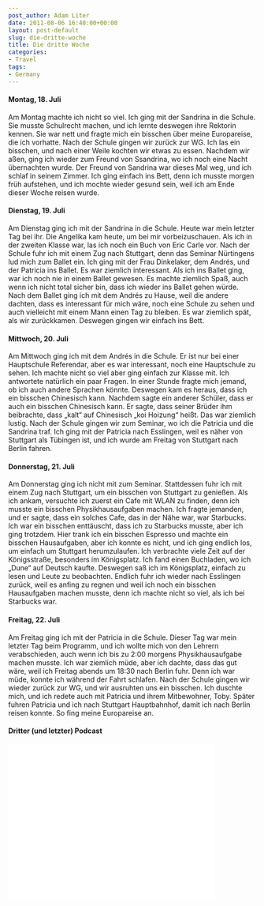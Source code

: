 ```yaml
---
post_author: Adam Liter
date: 2011-08-06 16:40:00+00:00
layout: post-default
slug: die-dritte-woche
title: Die dritte Woche
categories:
- Travel
tags:
- Germany
---
```


#### Montag, 18. Juli
Am Montag machte ich nicht so viel. Ich ging mit der Sandrina in die Schule. Sie musste Schulrecht machen, und ich lernte deswegen ihre Rektorin kennen. Sie war nett und fragte mich ein bisschen über meine Europareise, die ich vorhatte. Nach der Schule gingen wir zurück zur WG. Ich las ein bisschen, und nach einer Weile kochten wir etwas zu essen. Nachdem wir aßen, ging ich wieder zum Freund von Ssandrina, wo ich noch eine Nacht übernachten wurde. Der Freund von Sandrina war dieses Mal weg, und ich schlaf in seinem Zimmer. Ich ging einfach ins Bett, denn ich musste morgen früh aufstehen, und ich mochte wieder gesund sein, weil ich am Ende dieser Woche reisen wurde.

#### Dienstag, 19. Juli
Am Dienstag ging ich mit der Sandrina in die Schule. Heute war mein letzter Tag bei ihr. Die Angelika kam heute, um bei mir vorbeizuschauen. Als ich in der zweiten Klasse war, las ich noch ein Buch von Eric Carle vor. Nach der Schule fuhr ich mit einem Zug nach Stuttgart, denn das Seminar Nürtingens lud mich zum Ballet ein. Ich ging mit der Frau Dinkelaker, dem Andrés, und der Patricia ins Ballet. Es war ziemlich interessant. Als ich ins Ballet ging, war ich noch nie in einem Ballet gewesen. Es machte ziemlich Spaß, auch wenn ich nicht total sicher bin, dass ich wieder ins Ballet gehen würde. Nach dem Ballet ging ich mit dem Andrés zu Hause, weil die andere dachten, dass es interessant für mich wäre, noch eine Schule zu sehen und auch vielleicht mit einem Mann einen Tag zu bleiben. Es war ziemlich spät, als wir zurückkamen. Deswegen gingen wir einfach ins Bett.

#### Mittwoch, 20. Juli
Am Mittwoch ging ich mit dem Andrés in die Schule. Er ist nur bei einer Hauptschule Referendar, aber es war interessant, noch eine Hauptschule zu sehen. Ich machte nicht so viel aber ging einfach zur Klasse mit. Ich antwortete natürlich ein paar Fragen. In einer Stunde fragte mich jemand, ob ich auch andere Sprachen könnte. Deswegen kam es heraus, dass ich ein bisschen Chinesisch kann. Nachdem sagte ein anderer Schüler, dass er auch ein bisschen Chinesisch kann. Er sagte, dass seiner Brüder ihm beibrachte, dass „kalt“ auf Chinesisch „koi Hoizung“ heißt. Das war ziemlich lustig. Nach der Schule gingen wir zum Seminar, wo ich die Patricia und die Sandrina traf. Ich ging mit der Patricia nach Esslingen, weil es näher von Stuttgart als Tübingen ist, und ich wurde am Freitag von Stuttgart nach Berlin fahren.

#### Donnerstag, 21. Juli
Am Donnerstag ging ich nicht mit zum Seminar. Stattdessen fuhr ich mit einem Zug nach Stuttgart, um ein bisschen von Stuttgart zu genießen. Als ich ankam, versuchte ich zuerst ein Cafe mit WLAN zu finden, denn ich musste ein bisschen Physikhausaufgaben machen. Ich fragte jemanden, und er sagte, dass ein solches Cafe, das in der Nähe war, war Starbucks. Ich war ein bisschen enttäuscht, dass ich zu Starbucks musste, aber ich ging trotzdem. Hier trank ich ein bisschen Espresso und machte ein bisschen Hausaufgaben, aber ich konnte es nicht, und ich ging endlich los, um einfach um Stuttgart herumzulaufen. Ich verbrachte viele Zeit auf der Königsstraße, besonders im Königsplatz. Ich fand einen Buchladen, wo ich „Dune“ auf Deutsch kaufte. Deswegen saß ich im Königsplatz, einfach zu lesen und Leute zu beobachten. Endlich fuhr ich wieder nach Esslingen zurück, weil es anfing zu regnen und weil ich noch ein bisschen Hausaufgaben machen musste, denn ich machte nicht so viel, als ich bei Starbucks war.

#### Freitag, 22. Juli
Am Freitag ging ich mit der Patricia in die Schule. Dieser Tag war mein letzter Tag beim Programm, und ich wollte mich von den Lehrern verabschieden, auch wenn ich bis zu 2:00 morgens Physikhausaufgabe machen musste. Ich war ziemlich müde, aber ich dachte, dass das gut wäre, weil ich Freitag abends um 18:30 nach Berlin fuhr. Denn ich war müde, konnte ich während der Fahrt schlafen. Nach der Schule gingen wir wieder zurück zur WG, und wir ausruhten uns ein bisschen. Ich duschte mich, und ich redete auch mit Patricia und ihrem Mitbewohner, Toby. Später fuhren Patricia und ich nach Stuttgart Hauptbahnhof, damit ich nach Berlin reisen konnte. So fing meine Europareise an.

#### Dritter (und letzter) Podcast

<iframe style="margin: 0 auto;" width="420" height="315" src="//www.youtube.com/embed/DCbh3lfPQbU?rel=0" frameborder="0" allowfullscreen></iframe>